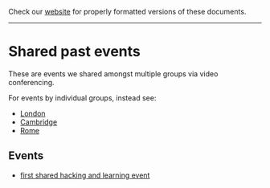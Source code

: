 Check our [website](http://rustaceans.uk/) for
properly formatted versions of these documents.

---

# Shared past events

These are events we shared amongst multiple groups via video conferencing.

For events by individual groups, instead see:

* [London](../London/past_events/index.md)
* [Cambridge](../Cambridge/Past_Events.md)
* [Rome](../Rome/past_events/index.md)


## Events

* [first shared hacking and learning event](shared-1.md)
